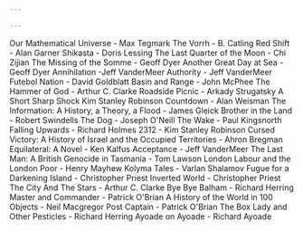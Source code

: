 ```yaml
---

---
```


Our Mathematical Universe -	Max Tegmark
The Vorrh -	B. Catling
Red Shift	- Alan Garner
Shikasta - Doris Lessing
The Last Quarter of the Moon - Chi Zijian
The Missing of the Somme - Geoff Dyer
Another Great Day at Sea - Geoff Dyer
Annihilation -Jeff VanderMeer
Authority - Jeff VanderMeer
Futebol Nation - David Goldblatt
Basin and Range	- John McPhee
The Hammer of God	- Arthur C. Clarke
Roadside Picnic - Arkady Strugatsky
A Short Sharp Shock	Kim Stanley Robinson
Countdown -	Alan Weisman
The Information: A History, a Theory, a Flood	- James Gleick
Brother in the Land - Robert Swindells
The Dog	- Joseph O'Neill
The Wake - Paul Kingsnorth
Falling Upwards -	Richard Holmes
2312 - Kim Stanley Robinson
Cursed Victory: A History of Israel and the Occupied Territories - Ahron Bregman
Equilateral: A Novel - Ken Kalfus
Acceptance - Jeff VanderMeer
The Last Man: A British Genocide in Tasmania - Tom Lawson
London Labour and the London Poor - Henry Mayhew
Kolyma Tales - Varlan Shalamov
Fugue for a Darkening Island - Christopher Priest
Inverted World - Christopher Priest
The City And The Stars - Arthur C. Clarke
Bye Bye Balham - Richard Herring
Master and Commander - Patrick O'Brian
A History of the World in 100 Objects	- Neil Macgregor
Post Captain - Patrick O'Brian
The Box Lady and Other Pesticles - Richard Herring
Ayoade on Ayoade - Richard Ayoade
